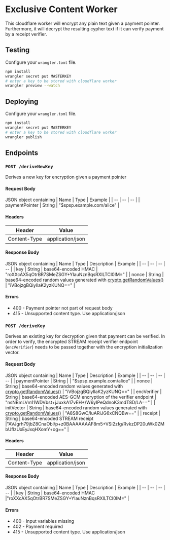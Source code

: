# Exclusive Content Worker

This cloudflare worker will encrypt any plain text given a payment pointer. Furthermore, it will decrypt the resulting cypher text if it can verify payment by a receipt verifier.

## Testing

Configure your `wrangler.toml` file.

```sh
npm install
wrangler secret put MASTERKEY
# enter a key to be stored with cloudflare worker
wrangler preview --watch
```

## Deploying

Configure your `wrangler.toml` file.

```sh
npm install
wrangler secret put MASTERKEY
# enter a key to be stored with cloudflare worker
wrangler publish
```

## Endpoints

### `POST /deriveNewKey`

Derives a new key for encryption given a payment pointer

#### Request Body

JSON object containing
| Name | Type | Example |
| -- | -- | -- |
| paymentPointer | String | "\$spsp.example.com/alice" |

#### Headers

| Header       | Value            |
| ------------ | ---------------- |
| Content-Type | application/json |

#### Response Body

JSON object containing
| Name | Type | Description | Example |
| -- | -- | -- | -- |
| key | String | base64-encoded HMAC | "roXXcAX5qOtrBR7SMeZSGY+YIauNznBqsRXILTCI0IM=" |
| nonce | String | base64-encoded random values generated with [crypto.getRandomValues()](https://developer.mozilla.org/en-US/docs/Web/API/Crypto/getRandomValues) | "iVBojzgBQiyIlaK2yzKUNQ==" |

#### Errors

- 400 - Payment pointer not part of request body
- 415 - Unsupported content type. Use application/json

### `POST /deriveKey`

Derives an existing key for decryption given that payment can be verified. In order to verify, the encrypted STREAM receipt verifier endpoint (`encVerifier`) needs to be passed together with the encryption initialization vector.

#### Request Body

JSON object containing
| Name | Type | Description | Example |
| -- | -- | -- | -- |
| paymentPointer | String | | "\$spsp.example.com/alice" |
| nonce | String | base64-encoded random values generated with [crypto.getRandomValues()](https://developer.mozilla.org/en-US/docs/Web/API/Crypto/getRandomValues) | "iVBojzgBQiyIlaK2yzKUNQ==" |
| encVerifier | String | base64-encoded AES-GCM encryption of the verifier endpoint | "nsNBmLVm11WDVbst+jJuxkA17vEH+/W6yIPeQdnoK3mdT8D/LA==" |
| initVector | String | base64-encoded random values generated with [crypto.getRandomValues()](https://developer.mozilla.org/en-US/docs/Web/API/Crypto/getRandomValues) | "A8S8GwC/luARiJG6xCNQBw==" |
| receipt | String | base64-encoded STREAM receipt |"AVJgrh79jbZ8CnaObl/p+z0BAAAAAAAF8m5+VSi2zfg/RvkzDP20uWk0ZMbUflzUxEyJxqHXomY+og==" |

#### Headers

| Header       | Value            |
| ------------ | ---------------- |
| Content-Type | application/json |

#### Response Body

JSON object containing
| Name | Type | Description | Example |
| -- | -- | -- | -- |
| key | String | base64-encoded HMAC |"roXXcAX5qOtrBR7SMeZSGY+YIauNznBqsRXILTCI0IM=" |

#### Errors

- 400 - Input variables missing
- 402 - Payment required
- 415 - Unsupported content type. Use application/json
